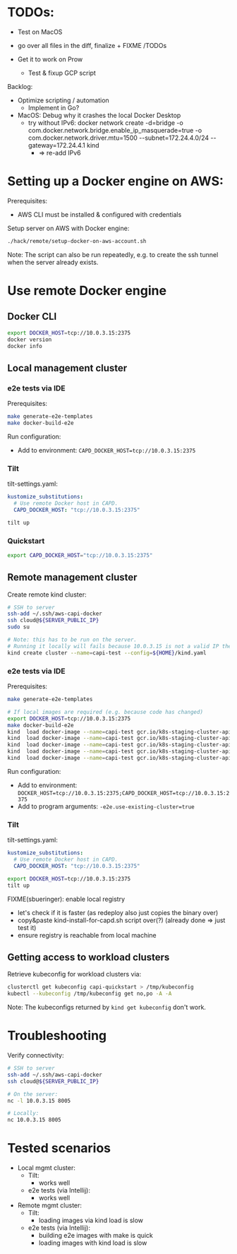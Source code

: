 
# TODOs:

* Test on MacOS

* go over all files in the diff, finalize + FIXME /TODOs

* Get it to work on Prow
  * Test & fixup GCP script

Backlog:
* Optimize scripting / automation
  * Implement in Go?
* MacOS: Debug why it crashes the local Docker Desktop
  * try without IPv6: docker network create -d=bridge -o com.docker.network.bridge.enable_ip_masquerade=true -o com.docker.network.driver.mtu=1500 --subnet=172.24.4.0/24 --gateway=172.24.4.1 kind
    * => re-add IPv6

# Setting up a Docker engine on AWS:

Prerequisites:
* AWS CLI must be installed & configured with credentials

Setup server on AWS with Docker engine:
```bash
./hack/remote/setup-docker-on-aws-account.sh
```

Note: The script can also be run repeatedly, e.g. to create the ssh tunnel when the server already exists. 

# Use remote Docker engine

## Docker CLI

```bash
export DOCKER_HOST=tcp://10.0.3.15:2375
docker version
docker info
```

## Local management cluster

### e2e tests via IDE

Prerequisites:
```bash
make generate-e2e-templates
make docker-build-e2e
```

Run configuration:
* Add to environment: `CAPD_DOCKER_HOST=tcp://10.0.3.15:2375`

### Tilt

tilt-settings.yaml:
```yaml
kustomize_substitutions:
  # Use remote Docker host in CAPD.
  CAPD_DOCKER_HOST: "tcp://10.0.3.15:2375"
```

```bash
tilt up
```

### Quickstart

```bash
export CAPD_DOCKER_HOST="tcp://10.0.3.15:2375"
```

## Remote management cluster

Create remote kind cluster:
```bash
# SSH to server
ssh-add ~/.ssh/aws-capi-docker
ssh cloud@${SERVER_PUBLIC_IP}
sudo su

# Note: this has to be run on the server.
# Running it locally will fails because 10.0.3.15 is not a valid IP there.
kind create cluster --name=capi-test --config=${HOME}/kind.yaml
```

### e2e tests via IDE

Prerequisites:
```bash
make generate-e2e-templates

# If local images are required (e.g. because code has changed)
export DOCKER_HOST=tcp://10.0.3.15:2375
make docker-build-e2e
kind  load docker-image --name=capi-test gcr.io/k8s-staging-cluster-api/cluster-api-controller-amd64:dev
kind  load docker-image --name=capi-test gcr.io/k8s-staging-cluster-api/kubeadm-bootstrap-controller-amd64:dev
kind  load docker-image --name=capi-test gcr.io/k8s-staging-cluster-api/kubeadm-control-plane-controller-amd64:dev
kind  load docker-image --name=capi-test gcr.io/k8s-staging-cluster-api/capd-manager-amd64:dev
kind  load docker-image --name=capi-test gcr.io/k8s-staging-cluster-api/test-extension-amd64:dev
```

Run configuration:
* Add to environment: `DOCKER_HOST=tcp://10.0.3.15:2375;CAPD_DOCKER_HOST=tcp://10.0.3.15:2375`
* Add to program arguments: `-e2e.use-existing-cluster=true`

### Tilt

tilt-settings.yaml:
```yaml
kustomize_substitutions:
  # Use remote Docker host in CAPD.
  CAPD_DOCKER_HOST: "tcp://10.0.3.15:2375"
```

```bash
export DOCKER_HOST=tcp://10.0.3.15:2375
tilt up
```

FIXME(sbueringer): enable local registry
* let's check if it is faster (as redeploy also just copies the binary over)
* copy&paste kind-install-for-capd.sh script over(?) (already done => just test it)
* ensure registry is reachable from local machine

## Getting access to workload clusters 

Retrieve kubeconfig for workload clusters via:
```bash
clusterctl get kubeconfig capi-quickstart > /tmp/kubeconfig
kubectl --kubeconfig /tmp/kubeconfig get no,po -A -A
```
Note: The kubeconfigs returned by `kind get kubeconfig` don't work.

# Troubleshooting

Verify connectivity:

```bash
# SSH to server
ssh-add ~/.ssh/aws-capi-docker
ssh cloud@${SERVER_PUBLIC_IP}

# On the server:
nc -l 10.0.3.15 8005

# Locally:
nc 10.0.3.15 8005
```

# Tested scenarios

* Local mgmt cluster:
  * Tilt:
    * works well
  * e2e tests (via Intellij):
    * works well
* Remote mgmt cluster:
  * Tilt:
    * loading images via kind load is slow
  * e2e tests (via Intellij):
    * building e2e images with make is quick
    * loading images with kind load is slow
